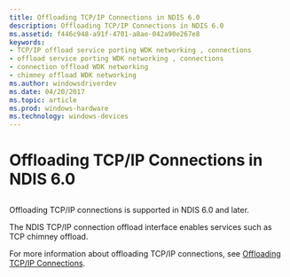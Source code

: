 ```yaml
---
title: Offloading TCP/IP Connections in NDIS 6.0
description: Offloading TCP/IP Connections in NDIS 6.0
ms.assetid: f446c948-a91f-4701-a8ae-042a90e267e8
keywords:
- TCP/IP offload service porting WDK networking , connections
- offload service porting WDK networking , connections
- connection offload WDK networking
- chimney offload WDK networking
ms.author: windowsdriverdev
ms.date: 04/20/2017
ms.topic: article
ms.prod: windows-hardware
ms.technology: windows-devices
---
```


# Offloading TCP/IP Connections in NDIS 6.0


## <a href="" id="ddk-offloading-tcp-ip-connections-in-ndis-6-0-ng"></a>


Offloading TCP/IP connections is supported in NDIS 6.0 and later.

The NDIS TCP/IP connection offload interface enables services such as TCP chimney offload.

For more information about offloading TCP/IP connections, see [Offloading TCP/IP Connections](offloading-tcp-ip-connections.md).

 

 





